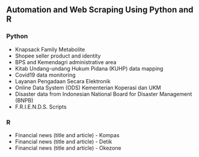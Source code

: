 ## Automation and Web Scraping Using Python and R

### Python
- Knapsack Family Metabolite
- Shopee seller product and identity
- BPS and Kemendagri administrative area
- Kitab Undang-undang Hukum Pidana (KUHP) data mapping
- Covid19 data monitoring
- Layanan Pengadaan Secara Elektronik
- Online Data System (ODS) Kementerian Koperasi dan UKM
- Disaster data from Indonesian National Board for Disaster Management (BNPB)
- F.R.I.E.N.D.S. Scripts

### R
- Financial news (title and article) - Kompas
- Financial news (title and article) - Detik
- Financial news (title and article) - Okezone
